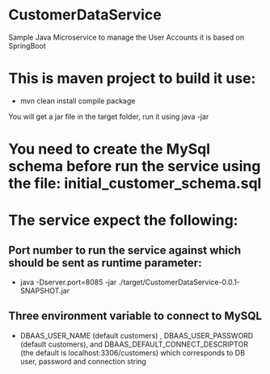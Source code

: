 # CustomerDataService
Sample Java Microservice to manage the User Accounts it is based on SpringBoot

# This is maven project to build it use:

- mvn clean install compile package

You will get a jar file in the target folder, run it using java -jar 

# You need to create the MySql schema before run the service using the file: initial_customer_schema.sql

# The service expect the following:

## Port number to run the service against which should be sent as runtime parameter:
- java -Dserver.port=8085 -jar ./target/CustomerDataService-0.0.1-SNAPSHOT.jar

## Three environment variable to connect to MySQL

- DBAAS_USER_NAME (default customers) , DBAAS_USER_PASSWORD (default customers), and DBAAS_DEFAULT_CONNECT_DESCRIPTOR (the default is localhost:3306/customers) which corresponds to DB user, password and connection string
